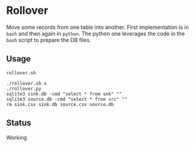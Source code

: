 # Rollover

Move some records from one table into another. First implementation is in `bash` and then again in `python`. The python one leverages the code in the `bash` script to prepare the DB files.

## Usage

```
rollover.sh
```

```
./rollover.sh x
./rollover.py
sqlite3 sink.db -cmd "select * from snk" ""
sqlite3 source.db -cmd "select * from src" ""
rm sink.csv sink.db source.csv source.db
```

## Status

Working